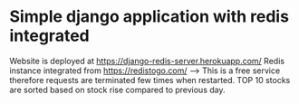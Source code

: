 # Simple django application with redis integrated

Website is deployed at https://django-redis-server.herokuapp.com/
Redis instance integrated from https://redistogo.com/ --> This is a free service therefore requests are terminated few times when restarted.
TOP 10 stocks are sorted based on stock rise compared to previous day.

